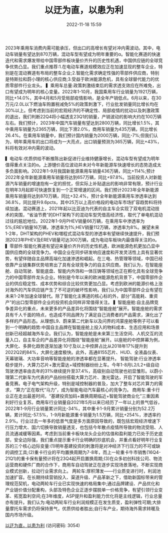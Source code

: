 ﻿---
title: 以迂为直，以患为利
date: 2022-11-18 15:59
tags:
- 汽车行业
updated: 
---

2023年乘用车消费内需可能承压，但出口的高增长有望对冲内需波动。其中，电动车销量有望达到870万辆，混动车型有望成为明年重要的α。智能化赛道的快速迭代和需求爆发带给中国零部件板块量价齐升的历史性机遇，中国供应链的全球竞争优势凸显。我们重点推荐:1.在电动车赛道规模效应正在加速显现的整车企业，特别是在混动赛道有布局的整车企业;2.智能化需求确定性强的零部件供应商，特别是特斯拉和蔚小理的核心供应商;3.受益于欧洲能源危机，具有全球替代能力的优质零部件行业龙头。
▍乘用车总量:政策刺激结束后的需求透支效应在所难免，出口有望成为明年的核心变量。2022年1-10月，我国乘用车行业销量为1921万辆，同比+14.0%，其中4月和5月受局部疫情影响，是全年产销低点。6月以来，在30万元/2.0L以下燃油车购置税减免5%的政策刺激下，行业批发销量同比增长均在30%以上。但考虑到当前的宏观经济的不确定性、局部疫情的扰动以及刺激政策的退出，我们判断22Q4将小幅透支23Q1的销量，产销波动的影响大约在100万辆左右。我们预计，2023年中国汽车销量有望达到2800万辆，同比增长1.5%，其中乘用车销量为2365万辆，同比下滑2.0%，商用车销量为435万辆，同比增长26.4%。在乘用车销量中，我们预计国内销量为2000万辆，同比-7%;但我们认为，明年乘用车的出口将成为一大亮点，出口销量预测为365万辆，同比+43%，料将有效对冲内需的波动。
<!-- more -->
▍电动车:优质供给不断推陈出新促进行业维持健康增长，混动车型有望成为明年值得重点关注的α。上游锂价高位波动并未对今年新能源车快速增长的态势造成太多负面影响。2022年1-9月我国新能源乘用车销量436万辆，同比+114%;预计2022年全年新能源乘用车销量将达到657万辆，同比+97.8%。当前投资人对新能源汽车销量的增速抱有一定的担忧，但实际上补贴退出的影响非常有限，预计行业在明年3月起即可快速恢复到一个正常增速的区间。我们预计2023年全年新能源乘用车销量将达到870万辆，同比+32.4%，预计全年新能源乘用车渗透率达到36.8%，同比提升9.6pcts，其中25万以上高价格段的电动车市场扩容趋势料将持续加速。混动赛道上，2021年起以比亚迪为代表的自主车企实现了双电机混动技术的突围，“省油节费”的DHT架构下的混动车型凭借高经济性，取代了单电机混动过往的尴尬地位。2022年1-9月PHEV销量66万辆，在乘用车中渗透率为5%;EREV销量16万辆，渗透率为1%;HEV销量112万辆，渗透率为8%。展望未来1-2年，DHT架构的PHEV和増程式混动车型的渗透率有望继续快速提升，我们预测2023年PHEV及EREV销量可达300万辆，成为电动车板块内最值得关注的α。
▍零部件:智能化赛道有望迎来量价齐升的历史性机遇，欧洲能源危机更加凸显中国供应商的全球竞争力。中国企业在同步研发响应速度和开发灵活性上具有显著优势，有望伴随自主品牌高端化加速渗透和崛起。在三电、热管理等领域，中国已经依靠产业链集群优势培育出了具有全球竞争力的自主供应商。我们认为，在智能座舱、自动驾驶、智能底盘、智能内外饰和一体压铸等领域也正在孵化具有全球竞争力的中国零部件龙头企业。特别是今年以来的欧洲能源危机背景下，中国零部件企业的供应稳定性、成本优势和综合比较优势更加凸显。考虑到欧洲的能源价格上涨对海外的汽车供应链产生了不可逆的破坏性影响，我们认为中国零部件企业有望在未来1-2年加速全球替代。除了智能化主赛道的核心标的外，部分“高能耗、重资产”的出口型零部件企业的投资机会同样非常值得关注。
▍智能座舱:自主品牌竞争差异化的重点，未来更多的产品差异化将围绕“智能座舱”展开。智能座舱的需求具有千人千面的特点，也造成不同品牌为了满足自己消费者的产品需求，演化出了多样的产品形态。从理想L9、蔚来第二代新车以及问界的鸿蒙座舱等例子可以看到一个明确的趋势:中国自主品牌在智能座舱上投入的物料成本、生态应用和场景创新已经超越海外车企。我们认为，智能座舱是未来第三生活空间、人机交互的流量入口，自主车企的产品差异化将围绕“智能座舱”展开。以座舱的中控屏幕为例，大屏化、多屏化趋势逐渐加速:10寸及以上中控屏占比从2018年17%提升到2022Q2的84%，大屏化速度极快。此外，高通8155芯片、HUD、全液晶仪表、天幕玻璃、大功率音响等智能座舱的渗透率都在显著提升。
智能驾驶:行业渗透率稳步提升，大算力芯片+激光雷达+域控制器纷纷上车。今年1-8月L2/L2+级自动驾驶渗透率由去年的31%继续提升至37.4%，高级别自动驾驶也初显雏形。以蔚小理第二代新车为代表的产品纷纷搭载大算力芯片、激光雷达，开启了智能驾驶的军备竞赛。电子电气架构升级，特别是域控制器的普及，加大了整车对芯片算力的需求，“算力”正在取代“马力”，成为智能电动汽车最核心的竞争力。
商用车:重卡行业正在走出最差时间，“基建投资加码+置换周期临近+智能驾驶商业化”三重因素利好行业复苏。商用车行业销量自2021年5月以来已经历了一年以上的景气低谷，2022年1-9月行业销量累计同比-34%，其中重卡1-9月累计销量分别为52.2万辆，累计同比-57.5%，1-9月新能源重卡销量为1.5万辆，同比+254%，渗透率约2.9%。行业过去一年多的低景气度是多方面原因导致的，既包括宏观经济增速下行压力增大、国六切换导致销量透支，也包括今年散点疫情所导致的物流受阻、人员流通减缓等因素。考虑到当前重卡板块龙头企业的估值和盈利能力已处于历史底部，安全边际强，我们重点提示重卡行业明确的抄底机会，并重点看好明年行业复苏的三个核心边际变量:(1)明年基建投资的刺激将是对冲经济下行压力的不可或缺的调控工具;(2)重卡行业的平均置换周期为7-8年，而上一轮重卡牛市销售(16Q4-21Q1)的重卡保有量预计将在23Q4起开启置换周期;(3)在众多初创科技公司、物流运营商和硬件厂商的合作下，商用车自动驾驶正在逐步实现场景落地，不断实现商业模式创新，拉动行业需求向上。
两轮车:厚积薄发——行业质变进行时，利润池加速扩容。在长期持续营销投入、渠道升级、产品革新之下，借助新国标带来的管理规范契机，电动两轮车行业已实现快速的格局集中;通过品牌建设、产品优化和产业链价值分配重构，头部及特色企业正逐步摆脱单一价格竞争，有望引领行业变革、拓宽盈利空间;在3年维度，ASP提升和盈利能力优化将是主线逻辑，行业总量亦有提升。我们认为:电动两轮车行业利润规模正在发生质变，盈利弹性可期;大排量摩托车需求仍将保持景气，优质供给者胜出;自行车产业，期待海外需求转暖及国内市场升级。

[以迂为直，以患为利](https://url12.ctfile.com/f/3948612-727529646-719d57?p=3054)
(访问密码: 3054)
